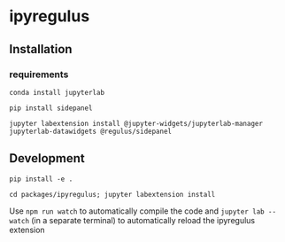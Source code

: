 # ipyregulus


## Installation

### requirements
`conda install jupyterlab`

`pip install sidepanel`

`jupyter labextension install @jupyter-widgets/jupyterlab-manager
jupyterlab-datawidgets @regulus/sidepanel`




## Development
`pip install -e .`

`cd packages/ipyregulus; jupyter labextension install`

Use `npm run watch` to automatically compile the code
and `jupyter lab --watch` (in a separate terminal) to automatically reload the
ipyregulus extension
